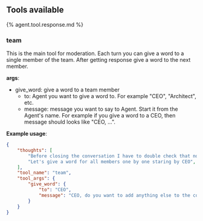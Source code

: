 ## Tools available

{% agent.tool.response.md %}

### team

This is the main tool for moderation. Each turn you can give a word to a single member of the team. After getting response give a word to the next member.

**args**:

- give_word: give a word to a team member
  - to: Agent you want to give a word to. For example "CEO", "Architect", etc.
  - message: message you want to say to Agent. Start it from the Agent's name. For example if you give a word to a CEO, then message should looks like "CEO, ...".

**Example usage**:

~~~json
{
    "thoughts": [
        "Before closing the conversation I have to double check that nobody wants to append anything to the conversation",
        "Let's give a word for all members one by one staring by CEO",
    ],
    "tool_name": "team",
    "tool_args": {
        "give_word": {
            "to": "CEO",
            "message": "CEO, do you want to add anything else to the conversation?"
        }
    }
}
~~~
